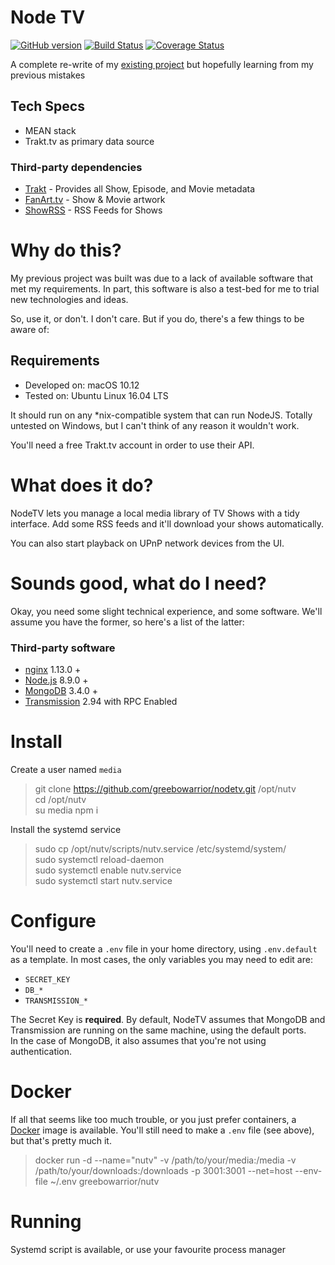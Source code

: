 # Node TV

[![GitHub version](https://badge.fury.io/gh/greebowarrior%2Fnodetv.svg)](https://badge.fury.io/gh/greebowarrior%2Fnodetv)
[![Build Status](https://travis-ci.org/greebowarrior/nodetv.svg?branch=master)](https://travis-ci.org/greebowarrior/nodetv)
[![Coverage Status](https://coveralls.io/repos/github/greebowarrior/nodetv/badge.svg?branch=master)](https://coveralls.io/github/greebowarrior/nodetv?branch=1.1.0)

A complete re-write of my [existing project](https://github.com/greebowarrior/nessa)
but hopefully learning from my previous mistakes

## Tech Specs

- MEAN stack
- Trakt.tv as primary data source

### Third-party dependencies

- [Trakt](https://trakt.tv) - Provides all Show, Episode, and Movie metadata
- [FanArt.tv](https://fanart.tc) - Show & Movie artwork
- [ShowRSS](https://showrss.com) - RSS Feeds for Shows


# Why do this?

My previous project was built was due to a lack of available software that met my requirements.
In part, this software is also a test-bed for me to trial new technologies and ideas.

So, use it, or don't. I don't care. But if you do, there's a few things to be aware of:

## Requirements

- Developed on: macOS 10.12
- Tested on: Ubuntu Linux 16.04 LTS

It should run on any *nix-compatible system that can run NodeJS.
Totally untested on Windows, but I can't think of any reason it wouldn't work.

You'll need a free Trakt.tv account in order to use their API.

# What does it do?

NodeTV lets you manage a local media library of TV Shows with a tidy interface. Add some RSS feeds and it'll download your shows automatically.

You can also start playback on UPnP network devices from the UI.

# Sounds good, what do I need?

Okay, you need some slight technical experience, and some software. We'll assume you have the former, so here's a list of the latter:

### Third-party software

- [nginx](https://nginx.org) 1.13.0 +
- [Node.js](https://nodejs.org) 8.9.0 +
- [MongoDB](https://mongodb.org) 3.4.0 +
- [Transmission](https://transmissionbt.com) 2.94 with RPC Enabled

# Install

Create a user named `media`

> git clone https://github.com/greebowarrior/nodetv.git /opt/nutv  
> cd /opt/nutv  
> su media
> npm i

Install the systemd service

> sudo cp /opt/nutv/scripts/nutv.service /etc/systemd/system/  
> sudo systemctl reload-daemon  
> sudo systemctl enable nutv.service  
> sudo systemctl start nutv.service  

# Configure

You'll need to create a `.env` file in your home directory, using `.env.default` as a template. In most cases, the only variables you may need to edit are:

- `SECRET_KEY`
- `DB_*`
- `TRANSMISSION_*`

The Secret Key is **required**.
By default, NodeTV assumes that MongoDB and Transmission are running on the same machine, using the default ports.  
In the case of MongoDB, it also assumes that you're not using authentication.

# Docker

If all that seems like too much trouble, or you just prefer containers, a [Docker](https://docker.com) image is available.
You'll still need to make a `.env` file (see above), but that's pretty much it.

> docker run -d --name="nutv" -v /path/to/your/media:/media -v /path/to/your/downloads:/downloads -p 3001:3001 --net=host --env-file ~/.env greebowarrior/nutv

# Running

Systemd script is available, or use your favourite process manager
